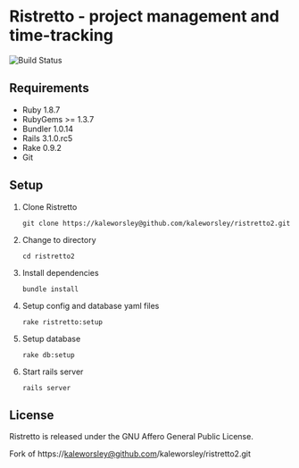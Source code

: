 Ristretto - project management and time-tracking
================================================

![Build Status](https://secure.travis-ci.org/kaleworsley/ristretto2.png?branch=master)

Requirements
------------

 - Ruby 1.8.7
 - RubyGems >= 1.3.7
 - Bundler 1.0.14
 - Rails 3.1.0.rc5
 - Rake 0.9.2
 - Git

Setup
-----

 1. Clone Ristretto

    `git clone https://kaleworsley@github.com/kaleworsley/ristretto2.git`

 2. Change to directory

    `cd ristretto2`

 3. Install dependencies

    `bundle install`

 4. Setup config and database yaml files

    `rake ristretto:setup`

 5. Setup database

    `rake db:setup`

 6. Start rails server

    `rails server`

License
-------

Ristretto is released under the GNU Affero General Public License.

Fork of https://kaleworsley@github.com/kaleworsley/ristretto2.git

